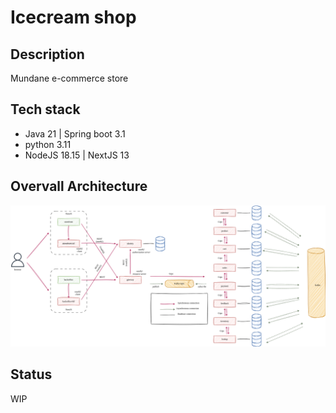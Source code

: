 # Icecream shop

## Description

Mundane e-commerce store

## Tech stack

- Java 21 | Spring boot 3.1
- python 3.11
- NodeJS 18.15 | NextJS 13

## Overvall Architecture

![overview-architecture](./wiki/images/architecture/overview-architecture.png)

## Status

WIP
